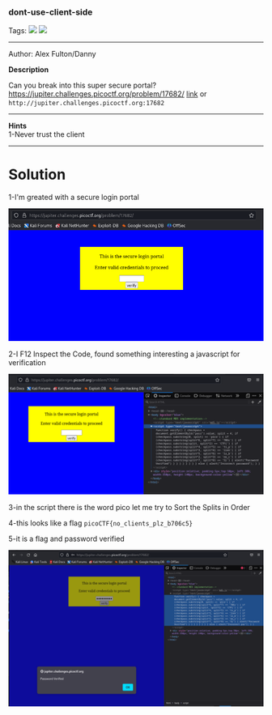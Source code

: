 ### dont-use-client-side
Tags: ![](https://img.shields.io/badge/Beginner_picomini_2019-blue) ![](https://img.shields.io/badge/Web_Exploitation-red)

------------
Author: Alex Fulton/Danny<br>

**Description**<br>

Can you break into this super secure portal? https://jupiter.challenges.picoctf.org/problem/17682/ [link](https://jupiter.challenges.picoctf.org/problem/17682/) or `http://jupiter.challenges.picoctf.org:17682`

------------

**Hints**<br>
1-Never trust the client <br>

------------
# Solution
1-I'm greated with a secure login portal<br>

![](portal.png)<br>

2-I F12 Inspect the Code, found something interesting a javascript for verification<br>

![](javascript.png)

3-in the script there is the word pico let me try to Sort the Splits in Order<br>

4-this looks like a flag `picoCTF{no_clients_plz_b706c5}`<br>

5-it is a flag and password verified<br>

![](verified.png)<br>
